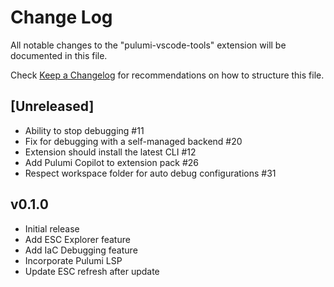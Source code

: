 # Change Log

All notable changes to the "pulumi-vscode-tools" extension will be documented in this file.

Check [Keep a Changelog](http://keepachangelog.com/) for recommendations on how to structure this file.

## [Unreleased]

- Ability to stop debugging #11
- Fix for debugging with a self-managed backend #20
- Extension should install the latest CLI #12
- Add Pulumi Copilot to extension pack #26
- Respect workspace folder for auto debug configurations #31

## v0.1.0
- Initial release
- Add ESC Explorer feature
- Add IaC Debugging feature
- Incorporate Pulumi LSP
- Update ESC refresh after update